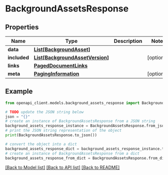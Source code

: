 # BackgroundAssetsResponse


## Properties

Name | Type | Description | Notes
------------ | ------------- | ------------- | -------------
**data** | [**List[BackgroundAsset]**](BackgroundAsset.md) |  | 
**included** | [**List[BackgroundAssetVersion]**](BackgroundAssetVersion.md) |  | [optional] 
**links** | [**PagedDocumentLinks**](PagedDocumentLinks.md) |  | 
**meta** | [**PagingInformation**](PagingInformation.md) |  | [optional] 

## Example

```python
from openapi_client.models.background_assets_response import BackgroundAssetsResponse

# TODO update the JSON string below
json = "{}"
# create an instance of BackgroundAssetsResponse from a JSON string
background_assets_response_instance = BackgroundAssetsResponse.from_json(json)
# print the JSON string representation of the object
print(BackgroundAssetsResponse.to_json())

# convert the object into a dict
background_assets_response_dict = background_assets_response_instance.to_dict()
# create an instance of BackgroundAssetsResponse from a dict
background_assets_response_from_dict = BackgroundAssetsResponse.from_dict(background_assets_response_dict)
```
[[Back to Model list]](../README.md#documentation-for-models) [[Back to API list]](../README.md#documentation-for-api-endpoints) [[Back to README]](../README.md)


